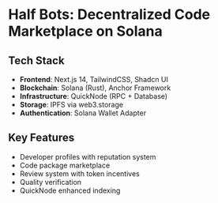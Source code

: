 # Half Bots: Decentralized Code Marketplace on Solana

## Tech Stack

- **Frontend**: Next.js 14, TailwindCSS, Shadcn UI
- **Blockchain**: Solana (Rust), Anchor Framework
- **Infrastructure**: QuickNode (RPC + Database)
- **Storage**: IPFS via web3.storage
- **Authentication**: Solana Wallet Adapter

## Key Features

- Developer profiles with reputation system
- Code package marketplace
- Review system with token incentives
- Quality verification
- QuickNode enhanced indexing